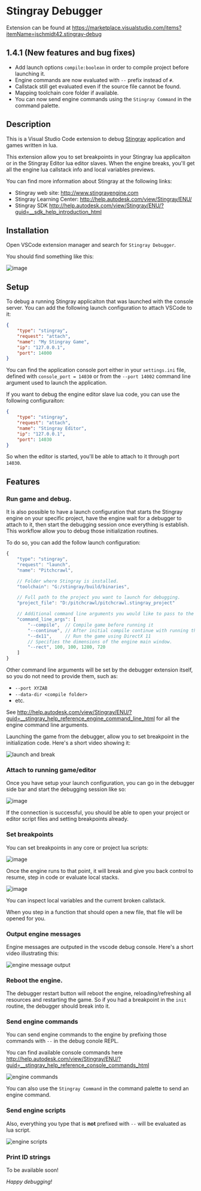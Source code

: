 # Stingray Debugger

Extension can be found at <https://marketplace.visualstudio.com/items?itemName=jschmidt42.stingray-debug>

## 1.4.1 (New features and bug fixes)
* Add launch options `compile:boolean` in order to compile project before launching it.
* Engine commands are now evaluated with `--` prefix instead of `#`.
* Callstack still get evaluated even if the source file cannot be found.
* Mapping toolchain core folder if available.
* You can now send engine commands using the `Stingray Command` in the command palette.

## Description

This is a Visual Studio Code extension to debug [Stingray](http://www.stingrayengine.com)
application and games written in lua.

This extension allow you to set breakpoints in your Stingray lua applicaiton or in the
Stingray Editor lua editor slaves. When the engine breaks, you'll get all the engine lua
callstack info and local variables previews.

You can find more information about Stingray at the following links:

- Stingray web site: <http://www.stingrayengine.com>
- Stingray Learning Center: <http://help.autodesk.com/view/Stingray/ENU/>
- Stingray SDK <http://help.autodesk.com/view/Stingray/ENU/?guid=__sdk_help_introduction_html>

## Installation

Open VSCode extension manager and search for `Stingray Debugger`.

You should find something like this:

![image](https://cloud.githubusercontent.com/assets/4054655/24268552/7b89627a-0fe4-11e7-83e8-f170e0aebfd9.png)

## Setup

To debug a running Stingray applicaiton that was launched with the console server. You can add the following launch configuration to attach VSCode to it:

```json
{
	"type": "stingray",
	"request": "attach",
	"name": "My Stingray Game",
	"ip": "127.0.0.1",
	"port": 14000
}
```

You can find the application console port either in your `settings.ini` file, defined with `console_port = 14030` or from the `--port 14002` command line argument used to launch the application.

If you want to debug the engine editor slave lua code, you can use the following configuraiton:

```json
{
	"type": "stingray",
	"request": "attach",
	"name": "Stingray Editor",
	"ip": "127.0.0.1",
	"port": 14030
}
```

So when the editor is started, you'll be able to attach to it through port `14030`.

## Features

### Run game and debug.

It is also possible to have a launch configuration that starts the Stingray engine on your specific project, have the engine wait for a debugger to attach to it, then start the debugging session once everything is establish. This workflow allow you to debug those initialization routines.

To do so, you can add the follow launch configuration:

```javascript
{
	"type": "stingray",
	"request": "launch",
	"name": "Pitchcrawl",

	// Folder where Stingray is installed.
	"toolchain": "G:/stingray/build/binaries",

	// Full path to the project you want to launch for debugging.
	"project_file": "D:/pitchcrawl/pitchcrawl.stingray_project"

	// Additional command line arguments you would like to pass to the engine
	"command_line_args": [
		"--compile",  // Compile game before running it
		"--continue", // After initial compile continue with running the game.
		"--dx11",     // Run the game using DirectX 11
		// Specifies the dimensions of the engine main window.
		"--rect", 100, 100, 1280, 720
	]
}
```

Other command line arguments will be set by the debugger extension itself, so you do not need to provide them, such as:

- `--port XYZAB`
- `--data-dir <compile folder>`
- etc.

See <http://help.autodesk.com/view/Stingray/ENU/?guid=__stingray_help_reference_engine_command_line_html> for all the engine command line arguments.

Launching the game from the debugger, allow you to set breakpoint in the initialization code. Here's a short video showing it:

![launch and break](https://cloud.githubusercontent.com/assets/4054655/24307901/5681ec96-109c-11e7-9bfa-6a2f9b962522.gif)

### Attach to running game/editor

Once you have setup your launch configuration, you can go in the debugger side bar and start the debugging session like so:

![image](https://cloud.githubusercontent.com/assets/4054655/24269068/3c2f9192-0fe6-11e7-9d72-da8bc47984ad.png)

If the connection is successful, you should be able to open your project or editor script files and setting breakpoints already.

### Set breakpoints

You can set breakpoints in any core or project lua scripts:

![image](https://cloud.githubusercontent.com/assets/4054655/24269119/65fa0ec6-0fe6-11e7-93bf-ba47f932e74f.png)

Once the engine runs to that point, it will break and give you back control to resume, step in code or evaluate local stacks.

![image](https://cloud.githubusercontent.com/assets/4054655/24269203/be459348-0fe6-11e7-87d0-166d87dae63e.png)

You can inspect local variables and the current broken callstack.

When you step in a function that should open a new file, that file will be opened for you.

### Output engine messages

Engine messages are outputed in the vscode debug console. Here's a short video illustrating this:

![engine message output](https://cloud.githubusercontent.com/assets/4054655/24308807/da2a0008-109f-11e7-970b-5d82953c0fe0.gif)

### Reboot the engine.

The debugger restart button will reboot the engine, reloading/refreshing all resources and restarting the game. So if you had a breakpoint in the `init` routine, the debugger should break into it.

### Send engine commands

You can send engine commands to the engine by prefixing those commands with `--` in the debug conole REPL.

You can find available console commands here <http://help.autodesk.com/view/Stingray/ENU/?guid=__stingray_help_reference_console_commands_html>

![engine commands](https://cloud.githubusercontent.com/assets/4054655/24309894/005f09f4-10a4-11e7-9ff4-1e051381fdbe.gif)

You can also use the `Stingray Command` in the command palette to send an engine command.

### Send engine scripts

Also, everything you type that is **not** prefixed with `--` will be evaluated as lua script.

![engine scripts](https://cloud.githubusercontent.com/assets/4054655/24311675/96443884-10ab-11e7-8b07-2fdc77c279aa.gif)

### Print ID strings

To be available soon!

*Happy debugging!*
